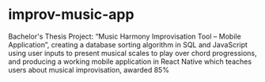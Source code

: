 # improv-music-app
Bachelor's Thesis Project: “Music Harmony Improvisation Tool – Mobile Application”, creating a database sorting algorithm in SQL and JavaScript using user inputs to present musical scales to play over chord progressions, and producing a working mobile application in React Native which teaches users about musical improvisation, awarded 85%
